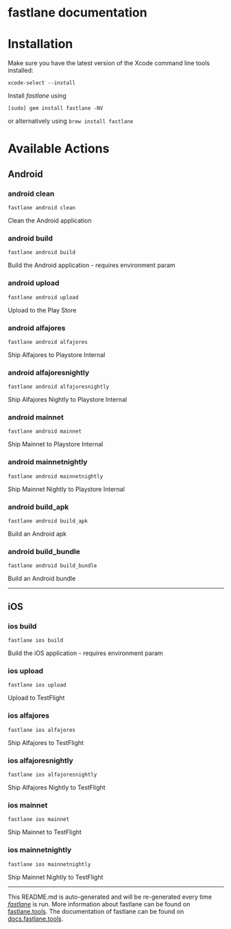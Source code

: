 fastlane documentation
================
# Installation

Make sure you have the latest version of the Xcode command line tools installed:

```
xcode-select --install
```

Install _fastlane_ using
```
[sudo] gem install fastlane -NV
```
or alternatively using `brew install fastlane`

# Available Actions
## Android
### android clean
```
fastlane android clean
```
Clean the Android application
### android build
```
fastlane android build
```
Build the Android application - requires environment param
### android upload
```
fastlane android upload
```
Upload to the Play Store
### android alfajores
```
fastlane android alfajores
```
Ship Alfajores to Playstore Internal
### android alfajoresnightly
```
fastlane android alfajoresnightly
```
Ship Alfajores Nightly to Playstore Internal
### android mainnet
```
fastlane android mainnet
```
Ship Mainnet to Playstore Internal
### android mainnetnightly
```
fastlane android mainnetnightly
```
Ship Mainnet Nightly to Playstore Internal
### android build_apk
```
fastlane android build_apk
```
Build an Android apk
### android build_bundle
```
fastlane android build_bundle
```
Build an Android bundle

----

## iOS
### ios build
```
fastlane ios build
```
Build the iOS application - requires environment param
### ios upload
```
fastlane ios upload
```
Upload to TestFlight
### ios alfajores
```
fastlane ios alfajores
```
Ship Alfajores to TestFlight
### ios alfajoresnightly
```
fastlane ios alfajoresnightly
```
Ship Alfajores Nightly to TestFlight
### ios mainnet
```
fastlane ios mainnet
```
Ship Mainnet to TestFlight
### ios mainnetnightly
```
fastlane ios mainnetnightly
```
Ship Mainnet Nightly to TestFlight

----

This README.md is auto-generated and will be re-generated every time [_fastlane_](https://fastlane.tools) is run.
More information about fastlane can be found on [fastlane.tools](https://fastlane.tools).
The documentation of fastlane can be found on [docs.fastlane.tools](https://docs.fastlane.tools).
